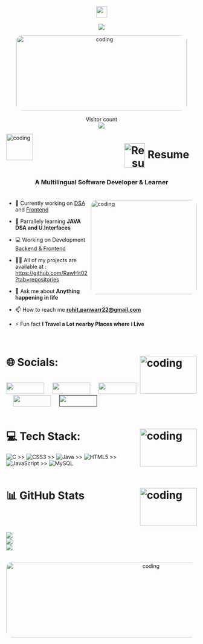  <div style="display: flex; flex-direction: column; align-items: center; text-align: center;">
    <img src="https://github.com/TheDudeThatCode/TheDudeThatCode/blob/master/Assets/Hi.gif" width="29px" height="30px">
    <br>
    <a href="https://git.io/typing-svg">
        <img align="center" src="https://readme-typing-svg.herokuapp.com?font=Chango&color=000000&size=30&lines=👻+WELCOME+TO+🥤;">
    </a>
</div>

<p align="center"> 
  <img  align="center"  alt="coding" width="450" height="200" src="https://media1.giphy.com/media/ve43TyDQ3B4me7d22z/giphy.gif?cid=ecf05e47dreahae9t4eoukph6oz8f6wiqfvgogqeu5g947af&ep=v1_gifs_search&rid=giphy.gif&ct=g" style="border-radius: 15px;" />
</p>

<p align="center"> 
  Visitor count<br>
  <img src="https://profile-counter.glitch.me/sagar-viradiya/count.svg" />
</p>
  
  <img align="left" alt="coding" height="70" width="70" src="https://ph-files.imgix.net/a77c8b8a-ab36-4999-a0c7-717b318c2ba8.gif?auto=compress&codec=mozjpeg&cs=strip&auto=format&fit=max&dpr=1">
<h1>   

  
  <p align="right">
  <a href="https://drive.google.com/file/d/1pjVrkYHvCMjRV1PDzOTG5wH3hKG_bjJQ/view?usp=sharing" style="text-decoration: none; margin-left: 10px;">
    <img src="https://img.icons8.com/?size=512&id=44834&format=png" alt="Resume" width="55px" height="65px" style="vertical-align: middle;" />
    Resume   
</a>
</p>
 <h3 align="center">A Multilingual Software Developer & Learner <br><br></h3>
<!-- <p align="left"> <img src="https://komarev.com/ghpvc/?username=rawhit02&label=Profile%20views&color=0e75b6&style=flat" alt="rawhit02" /> </p>
 -->
<img align="right" alt="coding" width="280" height="250" src="https://media1.giphy.com/media/qgQUggAC3Pfv687qPC/giphy.gif?cid=ecf05e47p9mja9ulwgrv2gke990p91zq3dtujndntec9n5zj&ep=v1_gifs_search&rid=giphy.gif&ct=g" style="border-radius: 15px;">

- 🔭 Currently working on [DSA](https://leetcode.com/rohitroody47/) and [Frontend](https://www.frontendmentor.io/profile/RawHit02)

- 🌱 Parrallely learning **JAVA DSA and U.Interfaces**

- 💻 Working on Development [Backend & Frontend](https://rawhit02.github.io/kaps/)

- 👨‍💻 All of my projects are available at  : https://github.com/RawHit02?tab=repositories

- 💬 Ask me about **Anything happening in life**

- 📫 How to reach me **rohit.panwarr22@gmail.com**

- ⚡ Fun fact **I Travel a Lot nearby Places where i Live**

<br>

# 🌐 Socials: <img align="right" alt="coding" height="100" width="150" src="https://media2.giphy.com/media/3GSoFVODOkiPBFArlu/giphy.gif?cid=ecf05e47ryhh8ake6y12pl2welkd5nkicyp2a7xz27ayb8aq&ep=v1_gifs_search&rid=giphy.gif&ct=g">
</br>	
<a target="_blank" href="https://www.linkedin.com/in/rohit-panwar-/"><img src="https://img.shields.io/badge/-LinkedIn-0077B5?style=for-the-badge&logo=Linkedin&logoColor=white" width = "100" height = "30"></img></a>
&emsp;
<a target="_blank" href="mailto:rohit.panwarr22@gmail.com"
><img src="https://img.shields.io/badge/-Gmail-D14836?style=for-the-badge&logo=Gmail&logoColor=white" width = "100" height = "30"></img></a>
&emsp;
<a target="_blank" href="https://www.instagram.com/rohit_panwar_.__/?next=%2F"><img src="https://img.shields.io/badge/-Instagram-E4405F?style=for-the-badge&logo=Instagram&logoColor=white" width = "100" height = "30"></img></a>
&emsp;
<a target="_blank" href="https://leetcode.com/Rohit_Panwar/"><img src="https://img.shields.io/badge/-LeetCode-FFA116?style=for-the-badge&logo=LeetCode&logoColor=black" width = "100" height = "30" ></img></a>
&emsp;
<a target="_blank" href=""
><img src="https://1000logos.net/wp-content/uploads/2017/06/Color-Twitter-Logo.jpg" width = "100" height = "30"></img></a>

<br>
<br>

# 💻 Tech Stack: <img align="right" alt="coding" height="100" width="150" src="https://media2.giphy.com/media/PV1dPfaeac5a/giphy.gif?cid=ecf05e476nnl76e0t6kefxr9zjvh0jhsmzssv3bfrkkclgnx&ep=v1_gifs_search&rid=giphy.gif&ct=g">
![C](https://img.shields.io/badge/c-%2300599C.svg?style=plastic&logo=c&logoColor=white) >> ![CSS3](https://img.shields.io/badge/css3-%231572B6.svg?style=plastic&logo=css3&logoColor=white) >> ![Java](https://img.shields.io/badge/java-%23ED8B00.svg?style=plastic&logo=java&logoColor=white) >> ![HTML5](https://img.shields.io/badge/html5-%23E34F26.svg?style=plastic&logo=html5&logoColor=white) >> ![JavaScript](https://img.shields.io/badge/javascript-%23323330.svg?style=plastic&logo=javascript&logoColor=%23F7DF1E)  >> ![MySQL](https://img.shields.io/badge/mysql-%2300f.svg?style=plastic&logo=mysql&logoColor=white) 
<br>
<br>

# 📊 GitHub Stats  <img align="right" alt="coding" height="100" width="150" src="https://media2.giphy.com/media/du3J3cXyzhj75IOgvA/giphy.gif?cid=ecf05e47xy7z9nhrxfaopqx4vuim6kzxvez0rpv7j949hrv1&ep=v1_gifs_search&rid=giphy.gif&ct=g"> 
<br><br><br>
![](https://github-readme-stats.vercel.app/api?username=RawHit02&theme=light&hide_border=true&include_all_commits=true&count_private=true) <br/>
![](https://github-readme-streak-stats.herokuapp.com/?user=RawHit02&theme=dark&hide_border=true)<br/>
![](https://github-readme-stats.vercel.app/api/top-langs/?username=RawHit02&theme=light&hide_border=true&include_all_commits=true&count_private=true&layout=compact)
<br>
<br>
<!--<p align="center"> 
<img  alt="coding" width="500" height="200" src="https://media3.giphy.com/media/v1.Y2lkPTc5MGI3NjExNzRvMWJzZzFjNDZhaGN0NnppODAzOGVobHNuamtsMno5cWltZzRjYiZlcD12MV9pbnRlcm5hbF9naWZfYnlfaWQmY3Q9Zw/f3iwJFOVOwuy7K6FFw/giphy.gif" style="border-radius: 15px;">
</p>-->

 <p align="center"> 
<img  alt="coding" width="750" height="200" src="https://media0.giphy.com/media/26Ff4PUGXu6OgoiWI/giphy.gif?cid=ecf05e47w1m7d8wt41lecuwqcz09lsmxwgll325hnduj5t94&ep=v1_gifs_search&rid=giphy.gif&ct=g" style="border-radius: 15px;">
</p>
